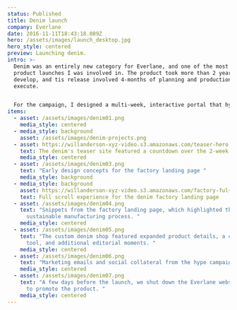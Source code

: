 ```yaml
---
status: Published
title: Denim launch
company: Everlane
date: 2016-11-11T18:43:18.089Z
hero: /assets/images/launch_desktop.jpg
hero_style: centered
preview: Launching denim.
intro: >-
  Denim was an entirely new category for Everlane, and one of the most ambitious
  product launches I was involved in. The product took more than 2 years to
  develop, and tis release involved 4-months of planning and production to
  execute. 


  For the campaign, I designed a multi-week, interactive portal that hyped the product and educated  customer's about the  industry. The site evolved week-to-week, revealing new creative and stories as the launch date grew closer. In addition, my team shipped an entirely new shopping experience for the site that made it easier for customers to explore each fit and preview them across different body types.
items:
  - asset: /assets/images/denim01.png
    media_style: centered
  - media_style: background
    asset: /assets/images/denim-projects.png
  - asset: https://willanderson-xyz-video.s3.amazonaws.com/teaser-hero.mov
    text: The denim's teaser site featured a countdown over the 2-week drip campaign.
    media_style: centered
  - asset: /assets/images/denim03.png
    text: "Early design concepts for the factory landing page "
    media_style: background
  - media_style: background
    asset: https://willanderson-xyz-video.s3.amazonaws.com/factory-ful+scroll.mov
    text: Full scroll experience for the denim factory landing page
  - asset: /assets/images/denim04.png
    text: "Snippets from the factory landing page, which highlighted the denim's
      sustainable manufacturing process. "
    media_style: centered
  - asset: /assets/images/denim05.png
    text: "The custom denim shop featured expanded product details, a comparison
      tool, and additional editorial moments. "
    media_style: centered
  - asset: /assets/images/denim06.png
    text: "Marketing emails and social collateral from the hype campaign.  "
    media_style: centered
  - asset: /assets/images/denim07.png
    text: "A few days before the launch, we shut down the Everlane website in order
      to promote the product. "
    media_style: centered
---
```

